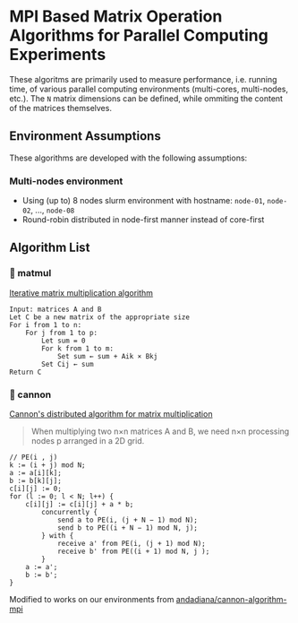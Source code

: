 # MPI Based Matrix Operation Algorithms for Parallel Computing Experiments

These algoritms are primarily used to measure performance, i.e. running time, of various parallel computing environments (multi-cores, multi-nodes, etc.). The `N` matrix dimensions can be defined, while ommiting the content of the matrices themselves.

## Environment Assumptions

These algorithms are developed with the following assumptions:

### Multi-nodes environment

- Using (up to) 8 nodes slurm environment with hostname: `node-01`, `node-02`, ..., `node-08`
- Round-robin distributed in node-first manner instead of core-first

## Algorithm List

### 📂 matmul

[Iterative matrix multiplication algorithm](https://en.wikipedia.org/wiki/Matrix_multiplication_algorithm#Iterative_algorithm)

```
Input: matrices A and B
Let C be a new matrix of the appropriate size
For i from 1 to n:
    For j from 1 to p:
        Let sum = 0
        For k from 1 to m:
            Set sum ← sum + Aik × Bkj
        Set Cij ← sum
Return C
```

### 📂 cannon

[Cannon's distributed algorithm for matrix multiplication](https://en.wikipedia.org/wiki/Cannon%27s_algorithm)

> When multiplying two n×n matrices A and B, we need n×n processing nodes p arranged in a 2D grid. 

```
// PE(i , j)
k := (i + j) mod N;
a := a[i][k];
b := b[k][j];
c[i][j] := 0;
for (l := 0; l < N; l++) {
    c[i][j] := c[i][j] + a * b;
        concurrently {
            send a to PE(i, (j + N − 1) mod N);
            send b to PE((i + N − 1) mod N, j);
        } with {
            receive a' from PE(i, (j + 1) mod N);
            receive b' from PE((i + 1) mod N, j );
        }
    a := a';
    b := b';
}
```

Modified to works on our environments from [andadiana/cannon-algorithm-mpi](https://github.com/andadiana/cannon-algorithm-mpi)
